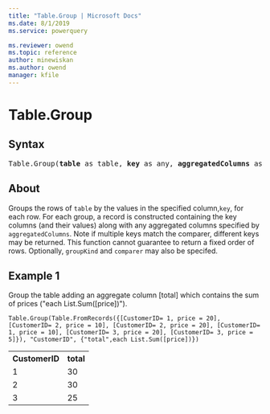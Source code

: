 ```yaml
---
title: "Table.Group | Microsoft Docs"
ms.date: 8/1/2019
ms.service: powerquery

ms.reviewer: owend
ms.topic: reference
author: minewiskan
ms.author: owend
manager: kfile
---
```

# Table.Group

## Syntax

<pre>
Table.Group(<b>table</b> as table, <b>key</b> as any, <b>aggregatedColumns</b> as list, optional <b>groupKind</b> as nullable number, optional <b>comparer</b> as nullable function) as table 
</pre>
  
## About  
Groups the rows of `table` by the values in the specified column,`key`, for each row. For each group, a record is constructed containing the key columns (and their values) along with any aggregated columns specified by `aggregatedColumns`. Note if multiple keys match the comparer, different keys may be returned. This function cannot guarantee to return a fixed order of rows. Optionally, `groupKind` and `comparer` may also be specifed. 

## Example 1
Group the table adding an aggregate column [total] which contains the sum of prices ("each List.Sum([price])").

```powerquery-m
Table.Group(Table.FromRecords({[CustomerID= 1, price = 20], [CustomerID= 2, price = 10], [CustomerID= 2, price = 20], [CustomerID= 1, price = 10], [CustomerID= 3, price = 20], [CustomerID= 3, price = 5]}), "CustomerID", {"total",each List.Sum([price])})
```

<table> <tr> <th>CustomerID</th> <th>total</th> </tr> <tr> <td>1</td> <td>30</td> </tr> <tr> <td>2</td> <td>30</td> </tr> <tr> <td>3</td> <td>25</td> </tr> </table>
